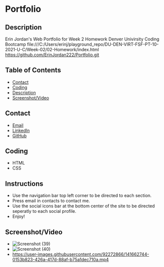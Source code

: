 # Portfolio

## Description
Erin Jordan's Web Portfolio for Week 2 Homework Denver Univirsity Coding Bootcamp
file:///C:/Users/erinj/playground_repo/DU-DEN-VIRT-FSF-PT-10-2021-U-C/Week-02/02-Homework/index.html
https://github.com/ErinJordan222/Portfolio.git
## Table of Contents
* [Contact](#Contact)
* [Coding](#Coding)
* [Description](#Description)
* [Screenshot/Video](#Screenshot/Video)
## Contact
* <a href="https://erinjordan2790@gmail.com">Email</a> <br>
* <a href="https://www.linkedin.com/in/erin-jordan-b04210223/">LinkedIn</a> <br>
* <a href="https://github.com/ErinJordan222">GitHub</a> <br>
## Coding
* HTML
* CSS
## Instructions
* Use the navigation bar top left corner to be directed to each section.
* Press email in contacts to contact me.
* Use the social icons bar at the bottom center of the site to be directed seperatly to each social profile.
* Enjoy!
## Screenshot/Video
* ![Screenshot (39)](https://user-images.githubusercontent.com/92272866/141662767-9ca63be9-adcd-4b8e-ab5f-e13fba1011d4.png)
* ![Screenshot (40)](https://user-images.githubusercontent.com/92272866/141662770-9fa104e3-44c0-47b2-a3a0-11ef2f366d24.png)
* https://user-images.githubusercontent.com/92272866/141662744-0153b823-426a-417d-88af-b75a1dec710a.mp4

